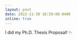 ```yaml
---
layout: post
date: 2022-11-30 16:59:00-0400
inline: true
---
```

I did my Ph.D. Thesis Proposal! :sparkles: 
